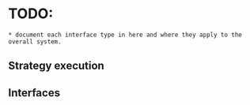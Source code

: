﻿
# TODO:  

    * document each interface type in here and where they apply to the overall system.


## Strategy execution

    


## Interfaces


